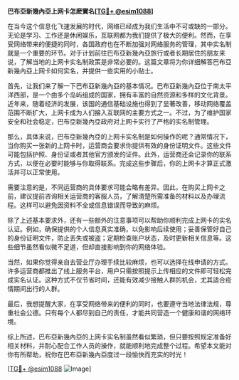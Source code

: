 **巴布亞新幾內亞上网卡怎麽實名[[TG💪+ @esim1088](https://t.me/s/esim1088)]**

在当今这个信息化飞速发展的时代，网络已经成为我们生活中不可或缺的一部分。无论是学习、工作还是休闲娱乐，互联网都为我们提供了极大的便利。然而，在享受网络带来的便捷的同时，各国政府也在不断加强对网络服务的管理，其中实名制就是一个重要的环节。对于计划前往巴布亞新幾內亞旅行或者长期居住的朋友来说，了解当地的上网卡实名制政策是非常必要的。这篇文章将为你详细解答巴布亞新幾內亞上网卡如何实名，并提供一些实用的小贴士。

首先，让我们来了解一下巴布亞新幾內亞的基本情况。巴布亞新幾內亞位于南太平洋西部，是一个由多个岛屿组成的国家，拥有丰富的自然资源和多样的文化背景。近年来，随着经济的发展，该国的通信基础设施也得到了显著改善，移动网络覆盖范围不断扩大，上网卡成为人们接入互联网的主要方式之一。不过，为了维护国家安全和社会稳定，巴布亞新幾內亞政府对上网卡实行了严格的实名制管理。

那么，具体来说，巴布亞新幾內亞的上网卡实名制是如何操作的呢？通常情况下，当你购买一张新的上网卡时，运营商会要求你提供有效的身份证明文件。这些文件可能包括护照、身份证或者其他官方颁发的证件。此外，运营商还会记录你的联系方式，以便在必要时能够与你取得联系。完成这些步骤后，你的上网卡才算正式激活并可以正常使用。

需要注意的是，不同运营商的具体要求可能会略有差异。因此，在购买上网卡之前，建议提前咨询相关运营商的客服人员，了解清楚所需准备的材料以及办理流程。这样可以避免因资料不全或信息错误而导致的麻烦。

除了上述基本要求外，还有一些额外的注意事项可以帮助你顺利完成上网卡的实名认证。例如，确保提供的个人信息真实准确，以免影响后续使用；妥善保管好自己的身份证明文件，防止丢失或被盗；定期检查账户状态，及时更新相关信息等。这些细节虽然看似微不足道，但却直接影响到你的网络体验。

当然，如果你觉得亲自去营业厅办理手续比较麻烦，也可以选择在线申请的方式。许多运营商都推出了线上服务平台，用户只需按照提示上传相应的文件即可轻松完成实名认证。这种方式不仅节省时间，还能有效减少接触人群的机会，尤其适合疫情期间出行的人群。

最后，我想提醒大家，在享受网络带来的便利的同时，也要遵守当地法律法规，尊重社会公德。只有每个人都尽到自己的责任，才能共同营造一个健康和谐的网络环境。

综上所述，巴布亞新幾內亞的上网卡实名制虽然看似繁琐，但只要按照规定准备好相关材料，并耐心配合工作人员的操作，就能顺利地完成整个过程。希望本文能对你有所帮助，祝你在巴布亞新幾內亞度过一段愉快而充实的时光！

[[TG💪+ @esim1088](https://t.me/s/esim1088) ![Image](https://i.postimg.cc/4NQfJmqS/Snipaste-2025-05-13-00-14-12.png)]
